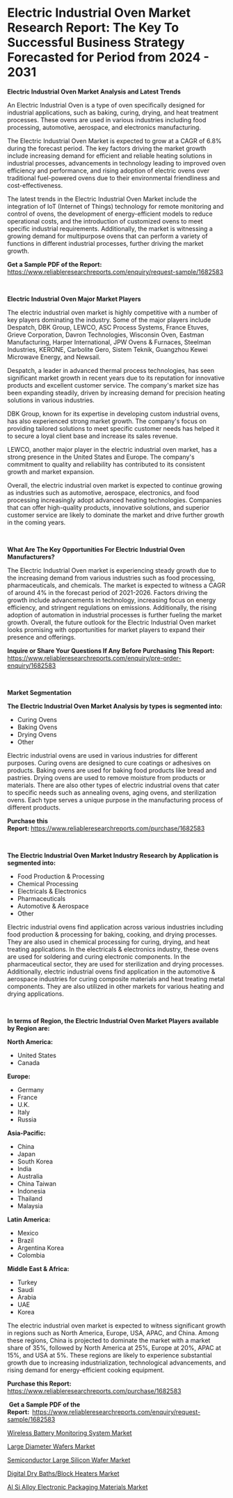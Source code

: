 <p><h1>Electric Industrial Oven Market Research Report: The Key To Successful Business Strategy Forecasted for Period from 2024 - 2031</h1></p><p><strong>Electric Industrial Oven Market Analysis and Latest Trends</strong></p>
<p><p>An Electric Industrial Oven is a type of oven specifically designed for industrial applications, such as baking, curing, drying, and heat treatment processes. These ovens are used in various industries including food processing, automotive, aerospace, and electronics manufacturing.</p><p>The Electric Industrial Oven Market is expected to grow at a CAGR of 6.8% during the forecast period. The key factors driving the market growth include increasing demand for efficient and reliable heating solutions in industrial processes, advancements in technology leading to improved oven efficiency and performance, and rising adoption of electric ovens over traditional fuel-powered ovens due to their environmental friendliness and cost-effectiveness.</p><p>The latest trends in the Electric Industrial Oven Market include the integration of IoT (Internet of Things) technology for remote monitoring and control of ovens, the development of energy-efficient models to reduce operational costs, and the introduction of customized ovens to meet specific industrial requirements. Additionally, the market is witnessing a growing demand for multipurpose ovens that can perform a variety of functions in different industrial processes, further driving the market growth.</p></p>
<p><strong>Get a Sample PDF of the Report:&nbsp;</strong> <a href="https://www.reliableresearchreports.com/enquiry/request-sample/1682583">https://www.reliableresearchreports.com/enquiry/request-sample/1682583</a></p>
<p>&nbsp;</p>
<p><strong>Electric Industrial Oven Major Market Players</strong></p>
<p><p>The electric industrial oven market is highly competitive with a number of key players dominating the industry. Some of the major players include Despatch, DBK Group, LEWCO, ASC Process Systems, France Etuves, Grieve Corporation, Davron Technologies, Wisconsin Oven, Eastman Manufacturing, Harper International, JPW Ovens & Furnaces, Steelman Industries, KERONE, Carbolite Gero, Sistem Teknik, Guangzhou Kewei Microwave Energy, and Newsail.</p><p>Despatch, a leader in advanced thermal process technologies, has seen significant market growth in recent years due to its reputation for innovative products and excellent customer service. The company's market size has been expanding steadily, driven by increasing demand for precision heating solutions in various industries.</p><p>DBK Group, known for its expertise in developing custom industrial ovens, has also experienced strong market growth. The company's focus on providing tailored solutions to meet specific customer needs has helped it to secure a loyal client base and increase its sales revenue.</p><p>LEWCO, another major player in the electric industrial oven market, has a strong presence in the United States and Europe. The company's commitment to quality and reliability has contributed to its consistent growth and market expansion.</p><p>Overall, the electric industrial oven market is expected to continue growing as industries such as automotive, aerospace, electronics, and food processing increasingly adopt advanced heating technologies. Companies that can offer high-quality products, innovative solutions, and superior customer service are likely to dominate the market and drive further growth in the coming years.</p></p>
<p>&nbsp;</p>
<p><strong>What Are The Key Opportunities For Electric Industrial Oven Manufacturers?</strong></p>
<p><p>The Electric Industrial Oven market is experiencing steady growth due to the increasing demand from various industries such as food processing, pharmaceuticals, and chemicals. The market is expected to witness a CAGR of around 4% in the forecast period of 2021-2026. Factors driving the growth include advancements in technology, increasing focus on energy efficiency, and stringent regulations on emissions. Additionally, the rising adoption of automation in industrial processes is further fueling the market growth. Overall, the future outlook for the Electric Industrial Oven market looks promising with opportunities for market players to expand their presence and offerings.</p></p>
<p><strong>Inquire or Share Your Questions If Any Before Purchasing This Report:</strong> <a href="https://www.reliableresearchreports.com/enquiry/pre-order-enquiry/1682583">https://www.reliableresearchreports.com/enquiry/pre-order-enquiry/1682583</a></p>
<p>&nbsp;</p>
<p><strong>Market Segmentation</strong></p>
<p><strong>The Electric Industrial Oven Market Analysis by types is segmented into:</strong></p>
<p><ul><li>Curing Ovens</li><li>Baking Ovens</li><li>Drying Ovens</li><li>Other</li></ul></p>
<p><p>Electric industrial ovens are used in various industries for different purposes. Curing ovens are designed to cure coatings or adhesives on products. Baking ovens are used for baking food products like bread and pastries. Drying ovens are used to remove moisture from products or materials. There are also other types of electric industrial ovens that cater to specific needs such as annealing ovens, aging ovens, and sterilization ovens. Each type serves a unique purpose in the manufacturing process of different products.</p></p>
<p><strong>Purchase this Report:&nbsp;</strong><a href="https://www.reliableresearchreports.com/purchase/1682583">https://www.reliableresearchreports.com/purchase/1682583</a></p>
<p>&nbsp;</p>
<p><strong>The Electric Industrial Oven Market Industry Research by Application is segmented into:</strong></p>
<p><ul><li>Food Production & Processing</li><li>Chemical Processing</li><li>Electricals & Electronics</li><li>Pharmaceuticals</li><li>Automotive & Aerospace</li><li>Other</li></ul></p>
<p><p>Electric industrial ovens find application across various industries including food production & processing for baking, cooking, and drying processes. They are also used in chemical processing for curing, drying, and heat treating applications. In the electricals & electronics industry, these ovens are used for soldering and curing electronic components. In the pharmaceutical sector, they are used for sterilization and drying processes. Additionally, electric industrial ovens find application in the automotive & aerospace industries for curing composite materials and heat treating metal components. They are also utilized in other markets for various heating and drying applications.</p></p>
<p>&nbsp;</p>
<p><strong>In terms of Region, the Electric Industrial Oven Market Players available by Region are:</strong></p>
<p>
    <p> <strong> North America: </strong>
        <ul>
            <li>United States</li>
            <li>Canada</li>
        </ul>
        </p> 
    <p> <strong> Europe: </strong>
        <ul>
            <li>Germany</li>
            <li>France</li>
            <li>U.K.</li>
            <li>Italy</li>
            <li>Russia</li>
        </ul>
        </p> 
    <p> <strong> Asia-Pacific: </strong>
        <ul>
            <li>China</li>
            <li>Japan</li>
            <li>South Korea</li>
            <li>India</li>
            <li>Australia</li>
            <li>China Taiwan</li>
            <li>Indonesia</li>
            <li>Thailand</li>
            <li>Malaysia</li>
        </ul>
        </p> 
    <p> <strong> Latin America: </strong>
        <ul>
            <li>Mexico</li>
            <li>Brazil</li>
            <li>Argentina Korea</li>
            <li>Colombia</li>
        </ul>
        </p> 
    <p> <strong> Middle East & Africa: </strong>
        <ul>
            <li>Turkey</li>
            <li>Saudi</li>
            <li>Arabia</li>
            <li>UAE</li>
            <li>Korea</li>
        </ul>
    </p>
    </p>
<p><p>The electric industrial oven market is expected to witness significant growth in regions such as North America, Europe, USA, APAC, and China. Among these regions, China is projected to dominate the market with a market share of 35%, followed by North America at 25%, Europe at 20%, APAC at 15%, and USA at 5%. These regions are likely to experience substantial growth due to increasing industrialization, technological advancements, and rising demand for energy-efficient cooking equipment.</p></p>
<p><strong>Purchase this Report: </strong><a href="https://www.reliableresearchreports.com/purchase/1682583">https://www.reliableresearchreports.com/purchase/1682583</a></p>
<p>&nbsp;<strong>Get a Sample PDF of the Report:&nbsp;&nbsp;</strong><a href="https://www.reliableresearchreports.com/enquiry/request-sample/1682583">https://www.reliableresearchreports.com/enquiry/request-sample/1682583</a></p>
<p><strong></strong></p>
<p><p><a href="https://github.com/gulaimolin/Market-Research-Report-List-3/blob/main/wireless-battery-monitoring-system-market.md">Wireless Battery Monitoring System Market</a></p><p><a href="https://medium.com/@peterm12562/large-diameter-wafers-market-trends-forecast-and-competitive-analysis-to-2031-54856a14f835">Large Diameter Wafers Market</a></p><p><a href="https://medium.com/@peterm12562/semiconductor-large-silicon-wafer-market-furnishes-information-on-market-share-market-trends-and-f93c4d043e37">Semiconductor Large Silicon Wafer Market</a></p><p><a href="https://github.com/RoccoManning/Market-Research-Report-List-3/blob/main/digital-dry-bathsblock-heaters-market.md">Digital Dry Baths/Block Heaters Market</a></p><p><a href="https://medium.com/@lauryframi644/al-si-alloy-electronic-packaging-materials-market-analysis-and-sze-forecasted-for-period-from-2024-b9f702126348">Al Si Alloy Electronic Packaging Materials Market</a></p></p>
